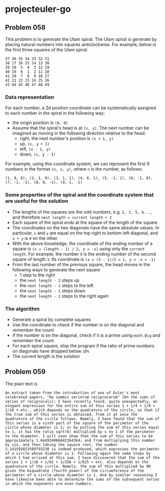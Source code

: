 # projecteuler-go

## Problem 058

This problem is to generate the Ulam spiral. The Ulam spiral is generate by placing natural numbers into squares anticlockwise. For example, below is the first three squares of the Ulam spiral.

```
37 36 35 34 33 32 31
38 17 16 15 14 13 30
39 18  5  4  3 12 29
40 19  6  1  2 11 28
41 20  7  8  9 10 27
42 21 22 23 24 25 26
43 44 45 46 47 48 49
```

### Data representation

For each number, a 2d position coordinate can be systematically assigned to each number in the spiral in the following way:

- the origin position is `(0, 0)`
- Assume that the spiral's head is at `(x, y)`. The next number can be imagined as moving in the following direction relative to the head:
  - right, the next number's position is `(x + 1, y)`
  - up, `(x, y + 1)`
  - left, `(x - 1, y)`
  - down, `(x, y - 1)`

For example, using this coordinate system, we can represent the first 9 numbers in the format `(n, x, y)`, where `n` is the number, as follows:

`(1, 0, 0), (2, 1, 0), (3, 1, 1), (4, 0, 1), (5, -1, 1), (6, -1, 0), (7, -1, -1), (8, 0, -1), (9, 1, -1)`

### Some properties of the spiral and the coordinate system that are useful for the solution

- The lengths of the squares are the odd numbers, e.g. `1, 3, 5, 6...`, and therefore `next length = current length + 2`
- Each square of the spiral ends at the square of the length of the square
- The coordinates on the two diagonals have the same absolute values. In particular, `x` and `y` are equal on the top right to bottom left diagonal, and `x + y` is `0` on the other
- With the above knowledge, the coordinate of the ending number of a square is `(x = (length - 1) / 2, y = -x)` using only the `current length`. For example, the number `9` is the ending number of the second square of length `3`. Its coordinate is `(x = (3 - 1)/2 = 1, y = -x = -1)`
- From the last number of the previous square, the head moves in the following ways to generate the next square
  - 1 step to the right
  - the `next length - 2` steps up
  - the `next length - 1` steps to the left
  - the `next length - 1` steps down
  - the `next length - 1` steps to the right again

### The algorithm

- Generate a spiral by complete squares
- Use the coordinate to check if the number is on the diagonal and remember the count
- If the number is on the diagonal, check if it is a prime using `math.Big` and remember the count
- For each spiral square, stop the program if the ratio of prime numbers on diagonals have dropped below `10%`
- The current length is the solution

## Problem 059

The plain text is

```
An extract taken from the introduction of one of Euler's most celebrated papers, "De summis serierum reciprocarum" [On the sums of series of reciprocals]: I have recently found, quite unexpectedly, an elegant expression for the entire sum of this series 1 + 1/4 + 1/9 + 1/16 + etc., which depends on the quadrature of the circle, so that if the true sum of this series is obtained, from it at once the quadrature of the circle follows. Namely, I have found that the sum of this series is a sixth part of the square of the perimeter of the circle whose diameter is 1; or by putting the sum of this series equal to s, it has the ratio sqrt(6) multiplied by s to 1 of the perimeter to the diameter. I will soon show that the sum of this series to be approximately 1.644934066842264364; and from multiplying this number by six, and then taking the square root, the number 3.141592653589793238 is indeed produced, which expresses the perimeter of a circle whose diameter is 1. Following again the same steps by which I had arrived at this sum, I have discovered that the sum of the series 1 + 1/16 + 1/81 + 1/256 + 1/625 + etc. also depends on the quadrature of the circle. Namely, the sum of this multiplied by 90 gives the biquadrate (fourth power) of the circumference of the perimeter of a circle whose diameter is 1. And by similar reasoning I have likewise been able to determine the sums of the subsequent series in which the exponents are even numbers.
```
